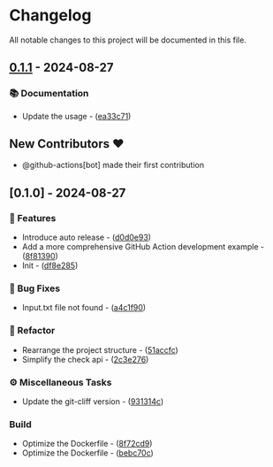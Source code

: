 # Changelog

All notable changes to this project will be documented in this file.

## [0.1.1](https://github.com/pplmx/setup-custom-action-by-docker/compare/v0.1.0..v0.1.1) - 2024-08-27

### 📚 Documentation

- Update the usage - ([ea33c71](https://github.com/pplmx/setup-custom-action-by-docker/commit/ea33c71f768504c2ea3c83b067cd1e7a6b59b9c6))

## New Contributors ❤️

* @github-actions[bot] made their first contribution

## [0.1.0] - 2024-08-27

### 🚀 Features

- Introduce auto release - ([d0d0e93](https://github.com/pplmx/setup-custom-action-by-docker/commit/d0d0e93ccf89947bc411a318c2358ab57ff82e8a))
- Add a more comprehensive GitHub Action development example - ([8f81390](https://github.com/pplmx/setup-custom-action-by-docker/commit/8f81390f4d857e9a8811030b8aeaa15d83d51b8b))
- Init - ([df8e285](https://github.com/pplmx/setup-custom-action-by-docker/commit/df8e2852c7514418d222bd1789c85850c749c2d6))

### 🐛 Bug Fixes

- Input.txt file not found - ([a4c1f90](https://github.com/pplmx/setup-custom-action-by-docker/commit/a4c1f9094e741656a449f9e9f67eb2ca8fa0bba9))

### 🚜 Refactor

- Rearrange the project structure - ([51accfc](https://github.com/pplmx/setup-custom-action-by-docker/commit/51accfc696114df3b137d91f0fb88fb7ec6d83ff))
- Simplify the check api - ([2c3e276](https://github.com/pplmx/setup-custom-action-by-docker/commit/2c3e27634c224980ad8788ef9f97bf7f04ec2a6a))

### ⚙️ Miscellaneous Tasks

- Update the git-cliff version - ([931314c](https://github.com/pplmx/setup-custom-action-by-docker/commit/931314c7722c82ca77652057308d4df012646dc3))

### Build

- Optimize the Dockerfile - ([8f72cd9](https://github.com/pplmx/setup-custom-action-by-docker/commit/8f72cd974531f5ff93b8187e544264b59d09c516))
- Optimize the Dockerfile - ([bebc70c](https://github.com/pplmx/setup-custom-action-by-docker/commit/bebc70c4c7f560e1e69662c46f4a5b5bba91a3e3))


<!-- generated by git-cliff -->
